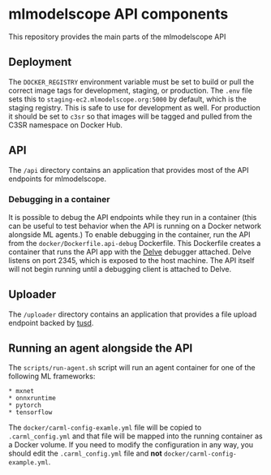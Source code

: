 # mlmodelscope API components

This repository provides the main parts of the mlmodelscope API

## Deployment

The `DOCKER_REGISTRY` environment variable must be set to build or pull
the correct image tags for development, staging, or production. The `.env`
file sets this to `staging-ec2.mlmodelscope.org:5000` by default, which
is the staging registry. This is safe to use for development as well. For
production it should be set to `c3sr` so that images will be tagged and
pulled from the C3SR namespace on Docker Hub.

## API

The `/api` directory contains an application that provides most of
the API endpoints for mlmodelscope.

### Debugging in a container

It is possible to debug the API endpoints while they run in a container
(this can be useful to test behavior when the API is running on a Docker
network alongside ML agents.) To enable debugging in the container, run
the API from the `docker/Dockerfile.api-debug` Dockerfile. This Dockerfile
creates a container that runs the API app with the [Delve](https://github.com/go-delve/delve) 
debugger attached. Delve listens on port 2345, which is exposed to the host
machine. The API itself will not begin running until a debugging client is
attached to Delve.

## Uploader

The `/uploader` directory contains an application that provides a file
upload endpoint backed by [tusd](https://github.com/tus/tusd).

## Running an agent alongside the API

The `scripts/run-agent.sh` script will run an agent container for one of the
following ML frameworks:

    * mxnet
    * onnxruntime
    * pytorch
    * tensorflow

The `docker/carml-config-examle.yml` file will be copied to `.carml_config.yml` and
that file will be mapped into the running container as a Docker volume. If you
need to modify the configuration in any way, you should edit the `.carml_config.yml`
file and **not** `docker/carml-config-example.yml`.